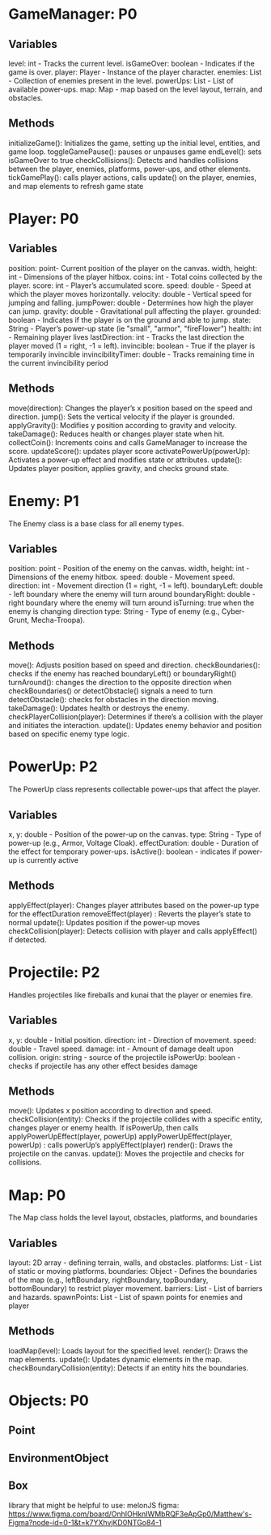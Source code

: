 # GameManager: P0
## Variables
level: int - Tracks the current level.
isGameOver: boolean - Indicates if the game is over.
player: Player - Instance of the player character.
enemies: List<Enemy> - Collection of enemies present in the level.
powerUps: List<PowerUp> - List of available power-ups.
map: Map - map based on the level layout, terrain, and obstacles.

## Methods
initializeGame(): Initializes the game, setting up the initial level, entities, and game loop. 
toggleGamePause(): pauses or unpauses game
endLevel(): sets isGameOver to true
checkCollisions(): Detects and handles collisions between the player, enemies, platforms, power-ups, and other elements.
tickGamePlay(): calls player actions, calls update() on the player, enemies, and map elements to refresh game state

# Player: P0
## Variables
position: point- Current position of the player on the canvas.
width, height: int - Dimensions of the player hitbox.
coins: int - Total coins collected by the player.
score: int - Player’s accumulated score.
speed: double - Speed at which the player moves horizontally.
velocity: double - Vertical speed for jumping and falling.
jumpPower: double - Determines how high the player can jump.
gravity: double - Gravitational pull affecting the player.
grounded: boolean - Indicates if the player is on the ground and able to jump.
state: String - Player’s power-up state (ie "small", "armor", "fireFlower")
health: int - Remaining player lives
lastDirection: int - Tracks the last direction the player moved (1 = right, -1 = left).
invincible: boolean - True if the player is temporarily invincible
invincibilityTimer: double - Tracks remaining time in the current invincibility period

## Methods
move(direction): Changes the player’s x position based on the speed and direction.
jump(): Sets the vertical velocity if the player is grounded.
applyGravity(): Modifies y position according to gravity and velocity.
takeDamage(): Reduces health or changes player state when hit.
collectCoin(): Increments coins and calls GameManager to increase the score.
updateScore(): updates player score
activatePowerUp(powerUp): Activates a power-up effect and modifies state or attributes.
update(): Updates player position, applies gravity, and checks ground state.

# Enemy: P1
The Enemy class is a base class for all enemy types.
## Variables
position: point - Position of the enemy on the canvas.
width, height: int - Dimensions of the enemy hitbox.
speed: double - Movement speed.
direction: int - Movement direction (1 = right, -1 = left).
boundaryLeft: double - left boundary where the enemy will turn around
boundaryRight: double - right boundary where the enemy will turn around
isTurning: true when the enemy is changing direction
type: String - Type of enemy (e.g., Cyber-Grunt, Mecha-Troopa).

## Methods
move(): Adjusts position based on speed and direction.
checkBoundaries(): checks if the enemy has reached boundaryLeft() or boundaryRight()
turnAround(): changes the direction to the opposite direction when checkBoundaries() or detectObstacle() signals a need to turn
detectObstacle(): checks for obstacles in the direction moving.
takeDamage(): Updates health or destroys the enemy.
checkPlayerCollision(player): Determines if there’s a collision with the player and initiates the interaction.
update(): Updates enemy behavior and position based on specific enemy type logic.

# PowerUp: P2
The PowerUp class represents collectable power-ups that affect the player.
## Variables
x, y: double - Position of the power-up on the canvas.
type: String - Type of power-up (e.g., Armor, Voltage Cloak).
effectDuration: double - Duration of the effect for temporary power-ups.
isActive(): boolean - indicates if power-up is currently active
## Methods
applyEffect(player): Changes player attributes based on the power-up type for the effectDuration
removeEffect(player) : Reverts the player’s state to normal
update(): Updates position if the power-up moves
checkCollision(player): Detects collision with player and calls applyEffect() if detected.

# Projectile: P2
Handles projectiles like fireballs and kunai that the player or enemies fire.
## Variables
x, y: double - Initial position.
direction: int - Direction of movement.
speed: double - Travel speed.
damage: int - Amount of damage dealt upon collision.
origin: string - source of the projectile
isPowerUp: boolean - checks if projectile has any other effect besides damage
## Methods
move(): Updates x position according to direction and speed.
checkCollision(entity): Checks if the projectile collides with a specific entity, changes player or enemy health. If isPowerUp, then calls applyPowerUpEffect(player, powerUp)
applyPowerUpEffect(player, powerUp) : calls powerUp’s applyEffect(player)
render(): Draws the projectile on the canvas.
update(): Moves the projectile and checks for collisions.

# Map: P0
The Map class holds the level layout, obstacles, platforms, and boundaries
## Variables
layout: 2D array - defining terrain, walls, and obstacles.
platforms: List<Platform> - List of static or moving platforms.
boundaries: Object - Defines the boundaries of the map (e.g., leftBoundary, rightBoundary, topBoundary, bottomBoundary) to restrict player movement.
barriers: List<Barrier> - List of barriers and hazards.
spawnPoints: List<Point> - List of spawn points for enemies and player
## Methods
loadMap(level): Loads layout for the specified level.
render(): Draws the map elements.
update(): Updates dynamic elements in the map.
checkBoundaryCollision(entity): Detects if an entity hits the boundaries.

# Objects: P0
## Point 
## EnvironmentObject
## Box

library that might be helpful to use: melonJS
figma: https://www.figma.com/board/OnhIOHknIWMbRQF3eApGp0/Matthew's-Figma?node-id=0-1&t=k7YXhvjKD0NTGo84-1